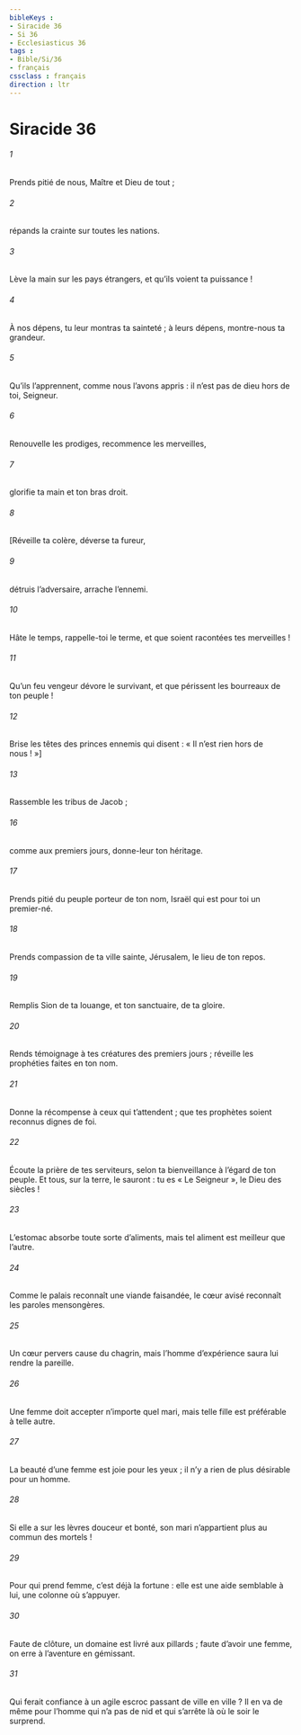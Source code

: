 ```yaml
---
bibleKeys : 
- Siracide 36
- Si 36
- Ecclesiasticus 36
tags : 
- Bible/Si/36
- français
cssclass : français
direction : ltr
---
```


# Siracide 36

###### 1
Prends pitié de nous, Maître et Dieu de tout ;
###### 2
répands la crainte sur toutes les nations.
###### 3
Lève la main sur les pays étrangers,
et qu’ils voient ta puissance !
###### 4
À nos dépens, tu leur montras ta sainteté ;
à leurs dépens, montre-nous ta grandeur.
###### 5
Qu’ils l’apprennent, comme nous l’avons appris :
il n’est pas de dieu hors de toi, Seigneur.
###### 6
Renouvelle les prodiges, recommence les merveilles,
###### 7
glorifie ta main et ton bras droit.
###### 8
[Réveille ta colère, déverse ta fureur,
###### 9
détruis l’adversaire, arrache l’ennemi.
###### 10
Hâte le temps, rappelle-toi le terme,
et que soient racontées tes merveilles !
###### 11
Qu’un feu vengeur dévore le survivant,
et que périssent les bourreaux de ton peuple !
###### 12
Brise les têtes des princes ennemis
qui disent : « Il n’est rien hors de nous ! »]
###### 13
Rassemble les tribus de Jacob ;
###### 16
comme aux premiers jours, donne-leur ton héritage.
###### 17
Prends pitié du peuple porteur de ton nom,
Israël qui est pour toi un premier-né.
###### 18
Prends compassion de ta ville sainte,
Jérusalem, le lieu de ton repos.
###### 19
Remplis Sion de ta louange,
et ton sanctuaire, de ta gloire.
###### 20
Rends témoignage à tes créatures des premiers jours ;
réveille les prophéties faites en ton nom.
###### 21
Donne la récompense à ceux qui t’attendent ;
que tes prophètes soient reconnus dignes de foi.
###### 22
Écoute la prière de tes serviteurs,
selon ta bienveillance à l’égard de ton peuple.
Et tous, sur la terre, le sauront :
tu es « Le Seigneur », le Dieu des siècles !
###### 23
L’estomac absorbe toute sorte d’aliments,
mais tel aliment est meilleur que l’autre.
###### 24
Comme le palais reconnaît une viande faisandée,
le cœur avisé reconnaît les paroles mensongères.
###### 25
Un cœur pervers cause du chagrin,
mais l’homme d’expérience saura lui rendre la pareille.
###### 26
Une femme doit accepter n’importe quel mari,
mais telle fille est préférable à telle autre.
###### 27
La beauté d’une femme est joie pour les yeux ;
il n’y a rien de plus désirable pour un homme.
###### 28
Si elle a sur les lèvres douceur et bonté,
son mari n’appartient plus au commun des mortels !
###### 29
Pour qui prend femme, c’est déjà la fortune :
elle est une aide semblable à lui, une colonne où s’appuyer.
###### 30
Faute de clôture, un domaine est livré aux pillards ;
faute d’avoir une femme, on erre à l’aventure en gémissant.
###### 31
Qui ferait confiance à un agile escroc
passant de ville en ville ?
Il en va de même pour l’homme qui n’a pas de nid
et qui s’arrête là où le soir le surprend.
